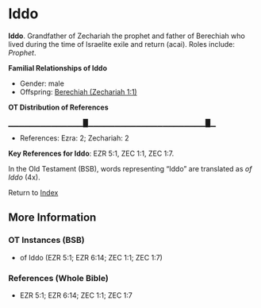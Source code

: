# Iddo
**Iddo**. 
Grandfather of Zechariah the prophet and father of Berechiah who lived during the time of Israelite exile and return (acai). 
Roles include: 
_Prophet_. 




**Familial Relationships of Iddo**


* Gender: male
* Offspring: [Berechiah (Zechariah 1:1)](Berechiah.6.md)


**OT Distribution of References**

▁▁▁▁▁▁▁▁▁▁▁▁▁▁█▁▁▁▁▁▁▁▁▁▁▁▁▁▁▁▁▁▁▁▁▁▁█▁
* References: Ezra: 2; Zechariah: 2



**Key References for Iddo**: 
EZR 5:1, ZEC 1:1, ZEC 1:7. 


In the Old Testament (BSB), words representing “Iddo” are translated as 
*of Iddo* (4x). 




Return to [Index](00-Index.md)

## More Information

### OT Instances (BSB)

* of Iddo (EZR 5:1; EZR 6:14; ZEC 1:1; ZEC 1:7)



### References (Whole Bible)

* EZR 5:1; EZR 6:14; ZEC 1:1; ZEC 1:7




